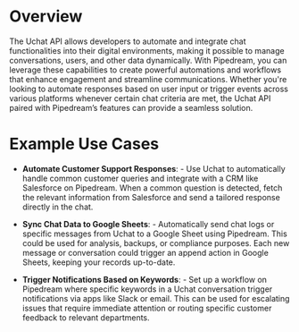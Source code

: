 # Overview

The Uchat API allows developers to automate and integrate chat functionalities into their digital environments, making it possible to manage conversations, users, and other data dynamically. With Pipedream, you can leverage these capabilities to create powerful automations and workflows that enhance engagement and streamline communications. Whether you're looking to automate responses based on user input or trigger events across various platforms whenever certain chat criteria are met, the Uchat API paired with Pipedream’s features can provide a seamless solution.

# Example Use Cases

- **Automate Customer Support Responses**: - Use Uchat to automatically handle common customer queries and integrate with a CRM like Salesforce on Pipedream. When a common question is detected, fetch the relevant information from Salesforce and send a tailored response directly in the chat.

- **Sync Chat Data to Google Sheets**: - Automatically send chat logs or specific messages from Uchat to a Google Sheet using Pipedream. This could be used for analysis, backups, or compliance purposes. Each new message or conversation could trigger an append action in Google Sheets, keeping your records up-to-date.

- **Trigger Notifications Based on Keywords**: - Set up a workflow on Pipedream where specific keywords in a Uchat conversation trigger notifications via apps like Slack or email. This can be used for escalating issues that require immediate attention or routing specific customer feedback to relevant departments.
